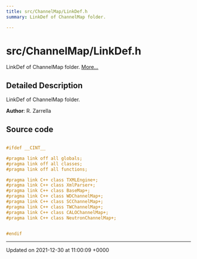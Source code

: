 ```yaml
---
title: src/ChannelMap/LinkDef.h
summary: LinkDef of ChannelMap folder. 

---
```


# src/ChannelMap/LinkDef.h

LinkDef of ChannelMap folder.  [More...](#detailed-description)

## Detailed Description

LinkDef of ChannelMap folder. 

**Author**: R. Zarrella 



## Source code

```cpp

#ifdef __CINT__

#pragma link off all globals;
#pragma link off all classes;
#pragma link off all functions;

#pragma link C++ class TXMLEngine+;
#pragma link C++ class XmlParser+;
#pragma link C++ class BaseMap+;
#pragma link C++ class WDChannelMap+;
#pragma link C++ class SCChannelMap+;
#pragma link C++ class TWChannelMap+;
#pragma link C++ class CALOChannelMap+;
#pragma link C++ class NeutronChannelMap+;


#endif
```


-------------------------------

Updated on 2021-12-30 at 11:00:09 +0000
